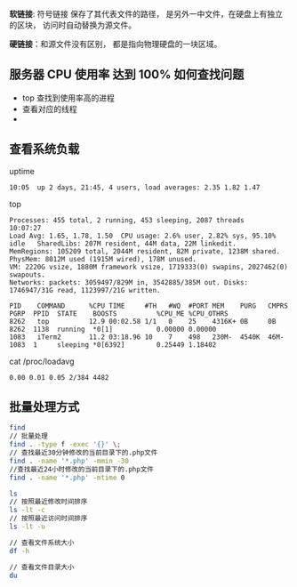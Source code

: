 **软链接**: 符号链接  保存了其代表文件的路径， 是另外一中文件，在硬盘上有独立的区块， 访问时自动替换为源文件。

**硬链接**：和源文件没有区别， 都是指向物理硬盘的一块区域。

## 服务器 CPU 使用率 达到 100% 如何查找问题
- top 查找到使用率高的进程
- 查看对应的线程
- 

## 查看系统负载
uptime
```
10:05  up 2 days, 21:45, 4 users, load averages: 2.35 1.82 1.47
```

top
```
Processes: 455 total, 2 running, 453 sleeping, 2087 threads                                                              10:07:27
Load Avg: 1.65, 1.78, 1.50  CPU usage: 2.6% user, 2.82% sys, 95.10% idle   SharedLibs: 207M resident, 44M data, 22M linkedit.
MemRegions: 105209 total, 2044M resident, 82M private, 1238M shared. PhysMem: 8012M used (1915M wired), 178M unused.
VM: 2220G vsize, 1880M framework vsize, 1719333(0) swapins, 2027462(0) swapouts.
Networks: packets: 3059497/829M in, 3542885/385M out. Disks: 1746947/31G read, 1123997/21G written.

PID    COMMAND      %CPU TIME     #TH   #WQ  #PORT MEM    PURG   CMPRS  PGRP  PPID  STATE    BOOSTS          %CPU_ME %CPU_OTHRS
8262   top          12.9 00:02.58 1/1   0    25    4316K+ 0B     0B     8262  1138  running  *0[1]           0.00000 0.00000
1083   iTerm2       11.2 03:18.96 10    7    498   230M-  4540K  46M-   1083  1     sleeping *0[6392]        0.25449 1.18402
```
cat /proc/loadavg
```
0.00 0.01 0.05 2/384 4482
```

## 批量处理方式
```bash
find
// 批量处理
find . -type f -exec '{}' \;
// 查找最近30分钟修改的当前目录下的.php文件
find . -name '*.php' -mmin -30
//查找最近24小时修改的当前目录下的.php文件
find . -name '*.php' -mtime 0

ls
// 按照最近修改时间排序
ls -lt -c 
// 按照最近访问时间排序
ls -lt -u 

// 查看文件系统大小
df -h 

// 查看文件目录大小
du 
```

